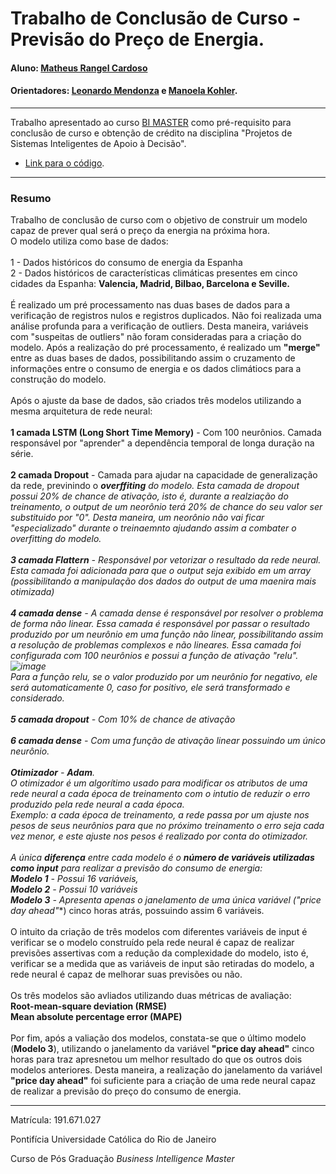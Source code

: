 # Trabalho de Conclusão de Curso - Previsão do Preço de Energia.

#### Aluno: [Matheus Rangel Cardoso](https://github.com/MatheusRangelCardoso)
#### Orientadores: [Leonardo Mendonza](https://github.com/leofome8) e [Manoela Kohler](https://github.com/manoelakohler).

---

Trabalho apresentado ao curso [BI MASTER](https://ica.puc-rio.ai/bi-master) como pré-requisito para conclusão de curso e obtenção de crédito na disciplina "Projetos de Sistemas Inteligentes de Apoio à Decisão".

- [Link para o código](https://github.com/MatheusRangelCardoso/tcc-bi-master-2019.1).


---

### Resumo

Trabalho de conclusão de curso com o objetivo de construir um modelo capaz de prever qual será o preço da energia na próxima hora.
<br>
O modelo utiliza como base de dados:
<br>
<br>
1 - Dados históricos do consumo de energia da Espanha
<br>
2 - Dados históricos de características climáticas presentes em cinco cidades da Espanha: **Valencia, Madrid, Bilbao, Barcelona e Seville.**
<br>
<br>
É realizado um pré processamento nas duas bases de dados para a verificação de registros nulos e registros duplicados. Não foi realizada uma análise profunda para a verificação de outliers. Desta maneira, variáveis com "suspeitas de outliers" não foram consideradas para a criação do modelo. Após a realização do pré processamento, é realizado um **"merge"** entre as duas bases de dados, possibilitando assim o cruzamento de informações entre o consumo de energia e os dados climátiocs para a construção do modelo.
<br>
<br>
Após o ajuste da base de dados, são criados três modelos utilizando a mesma arquitetura de rede neural:
<br>
<br>
**1 camada LSTM (Long Short Time Memory)** -  Com 100 neurônios. Camada responsável por "aprender" a dependência temporal de longa duração na série.
<br>
<br>
**2 camada Dropout** - Camada para ajudar na capacidade de generalização da rede, previnindo o ***overffiting** do modelo. Esta camada de dropout possui 20% de chance de ativação, isto é, durante a realziação do treinamento, o output de um neorônio terá 20% de chance do seu valor ser substituido por "0". Desta maneira, um neorônio não vai ficar "especializado" durante o treinaemnto ajudando assim a combater o overfitting do modelo.
<br>
<br>
**3 camada Flattern** - Responsável por vetorizar o resultado da rede neural. Esta camada foi adicionada para que o output seja exibido em um array (possibilitando a manipulação dos dados do output de uma maenira mais otimizada)
<br>
<br>
**4 camada dense** - A camada dense é responsável por resolver o problema de forma não linear. Essa camada é responsável por passar o resultado produzido por um neurônio em uma função não linear, possibilitando assim a resolução de problemas complexos e não lineares. Essa camada foi configurada com 100 neurônios e possui a função de ativação "relu".
<br>
![image](https://user-images.githubusercontent.com/39468750/115156371-46303f80-a05a-11eb-8f5e-e39c00ec2c72.png)
<br>
Para a função relu, se o valor produzido por um neurônio for negativo, ele será automaticamente 0, caso for positivo, ele será transformado e considerado.
<br>
<br>
**5 camada dropout** - Com 10% de chance de ativação
<br>
<br>
**6 camada dense** - Com uma função de ativação linear possuindo um único neurônio.
<br>
<br>
**Otimizador** - **Adam**.
<br>
O otimizador é um algorítimo usado para modificar os atributos de uma rede neural a cada época de treinamento com o intutio de reduzir o erro produzido pela rede neural a cada época. 
<br>
*Exemplo: a cada época de treinamento, a rede passa por um ajuste nos pesos de seus neurônios para que no próximo treinamento o erro seja cada vez menor, e este ajuste nos pesos é realizado por conta do otimizador.*
<br>
<br>
A única **diferença** entre cada modelo é o **número de variáveis utilizadas como input** para realizar a previsão do consumo de energia:
<br>
**Modelo 1** - Possui 16 variáveis, 
<br>
**Modelo 2** - Possui 10 variáveis 
<br>
**Modelo 3** - Apresenta apenas o janelamento de uma única variável (**"price day ahead"**) cinco horas atrás, possuindo assim 6 variáveis.
<br>
<br>
O intuito da criação de três modelos com diferentes variáveis de input é verificar se o modelo construído pela rede neural é capaz de realizar previsões assertivas com a redução da complexidade do modelo, isto é, verificar se a medida que as variáveis de input são retiradas do modelo, a rede neural é capaz de melhorar suas previsões ou não.
<br>
<br>
Os três modelos são avliados utilizando duas métricas de avaliação:
<br>
**Root-mean-square deviation (RMSE)**
<br>
**Mean absolute percentage error (MAPE)**
<br>
<br>
Por fim, após a valiação dos modelos, constata-se que o último modelo (**Modelo 3**), utilizando o janelamento da variável **"price day ahead"** cinco horas para traz apresnetou um melhor resultado do que os outros dois modelos anteriores. Desta maneira, a realização do janelamento da variável **"price day ahead"** foi suficiente para a criação de uma rede neural capaz de realizar a previsão do preço do consumo de energia.

---

Matrícula: 191.671.027

Pontifícia Universidade Católica do Rio de Janeiro

Curso de Pós Graduação *Business Intelligence Master*
